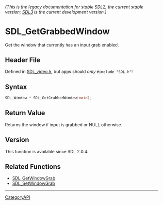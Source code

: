 ###### (This is the legacy documentation for stable SDL2, the current stable version; [SDL3](https://wiki.libsdl.org/SDL3/) is the current development version.)
# SDL_GetGrabbedWindow

Get the window that currently has an input grab enabled.

## Header File

Defined in [SDL_video.h](https://github.com/libsdl-org/SDL/blob/SDL2/include/SDL_video.h), but apps should _only_ `#include "SDL.h"`!

## Syntax

```c
SDL_Window * SDL_GetGrabbedWindow(void);

```

## Return Value

Returns the window if input is grabbed or NULL otherwise.

## Version

This function is available since SDL 2.0.4.

## Related Functions

* [SDL_GetWindowGrab](SDL_GetWindowGrab)
* [SDL_SetWindowGrab](SDL_SetWindowGrab)

----
[CategoryAPI](CategoryAPI)

